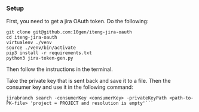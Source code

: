 ### Setup


First, you need to get a jira OAuth token.
Do the following:
```shell
git clone git@github.com:10gen/iteng-jira-oauth
cd iteng-jira-oauth
virtualenv ./venv
source ./venv/bin/activate
pip3 install -r requirements.txt
python3 jira-token-gen.py
```

Then follow the instructions in the terminal.

Take the private key that is sent back and save it to a file.
Then the consumer key and use it in the following command:

```
jirabranch search -consumerKey <consumerKey> -privateKeyPath <path-to-PK-file> 'project = PROJECT and resolution is empty'```
